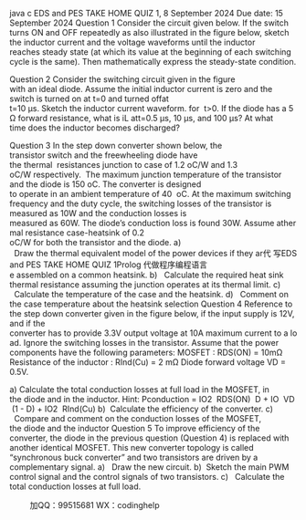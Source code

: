 java c
EDS and PES 
TAKE HOME QUIZ 1, 8 September 2024 
Due date: 15 September 2024
Question 1 
Consider the circuit given below. If the switch turns ON and OFF repeatedly as also illustrated in the figure below, sketch the inductor current and the voltage waveforms until the inductor reaches steady state (at which its value at the beginning of each switching cycle is the same). Then mathematically express the steady-state condition.

Question 2 
Consider the switching circuit given in the figure with an ideal diode. Assume the initial inductor current is zero and the switch is turned on at t=0 and turned offat t=10 μs. Sketch the inductor current waveform. for  t>0. If the diode has a 5 Ω forward resistance, what is iL att=0.5 μs, 10 μs, and 100 μs? At what time does the inductor becomes discharged?

Question 3 In the step down converter shown below, the transistor switch and the freewheeling diode have the thermal  resistances junction to case of 1.2 oC/W and 1.3 oC/W respectively.  The maximum junction temperature of the transistor and the diode is 150 oC. The converter is designed to operate in an ambient temperature of 40  oC. At the maximum switching frequency and the duty cycle, the switching losses of the transistor is measured as 10W and the conduction losses is measured as 60W. The diode’s conduction loss is found 30W. Assume athermal resistance case-heatsink of 0.2 oC/W for both the transistor and the diode.
a)   Draw the thermal equivalent model of the power devices if they ar代 写EDS and PES TAKE HOME QUIZ 1Prolog
代做程序编程语言e assembled on a common heatsink.
b)   Calculate the required heat sink thermal resistance assuming the junction operates at its thermal limit.
c)   Calculate the temperature of the case and the heatsink.
d)   Comment on the case temperature about the heatsink selection
Question 4 Reference to the step down converter given in the figure below, if the input supply is 12V, and if the converter has to provide 3.3V output voltage at 10A maximum current to a load. Ignore the switching losses in the transistor. Assume that the power components have the following parameters:
MOSFET : RDS(ON) = 10mΩ
Resistance of the inductor : RInd(Cu) = 2 mΩ
Diode forward voltage VD = 0.5V.

a) Calculate the total conduction losses at full load in the MOSFET, in the diode and in the inductor.
Hint: Pconduction = IO2  RDS(ON)  D + IO  VD  (1 - D) + IO2  RInd(Cu)
b)  Calculate the efficiency of the converter.
c)   Compare and comment on the conduction losses of the MOSFET, the diode and the inductor
Question 5 To improve efficiency of the converter, the diode in the previous question (Question 4) is replaced with another identical MOSFET. This new converter topology is called “synchronous buck converter” and two transistors are driven by a complementary signal.
a)   Draw the new circuit.
b)  Sketch the main PWM control signal and the control signals of two transistors.
c)   Calculate the total conduction losses at full load.







         
加QQ：99515681  WX：codinghelp
